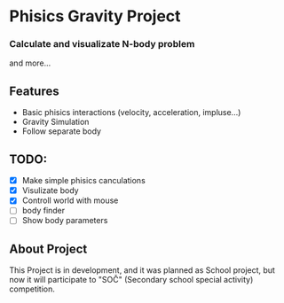 # Phisics Gravity Project
### Calculate and visualizate N-body problem
and more... 
## Features
- Basic phisics interactions (velocity, acceleration, impluse...)
- Gravity Simulation
- Follow separate body
  
## TODO:
- [X] Make simple phisics canculations
- [X] Visulizate body
- [X] Controll world with mouse
- [ ] body finder
- [ ] Show body parameters

## About Project
This Project is in development, and it was planned as School project,
but now it will participate to "SOČ" (Secondary school special activity) competition.
